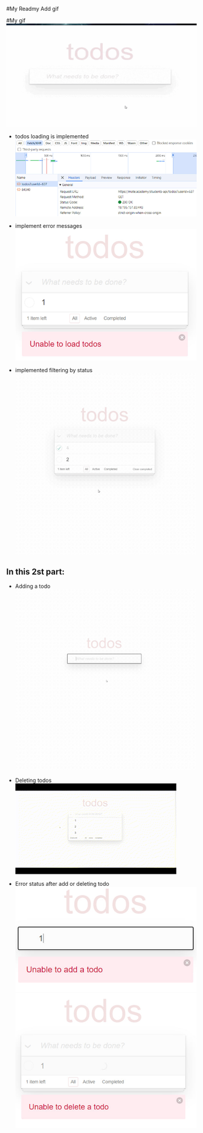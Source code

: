#My Readmy
Add gif

#My gif
![Gif](https://github.com/Galers/Gif-Galers/blob/main/ToDo_App.gif)

- todos loading is implemented<br>
  <img src="https://github.com/Galers/Gif-Galers/blob/main/Load_Todos.jpg">

- implement error messages<br>
  <img src="https://github.com/Galers/Gif-Galers/blob/main/Eror%20load%20todos.jpg">

- implemented filtering by status
  <img src="https://github.com/Galers/Gif-Galers/blob/main/Filter.gif">

## In this 2st part:

- Adding a todo<br>
  <img src="https://github.com/Galers/Gif-Galers/blob/main/Add_todos.gif">

- Deleting todos<br>
  <img src="https://github.com/Galers/Gif-Galers/blob/main/Delete_todos.gif">

- Error status after add or deleting todo<br>
  <img src="https://github.com/Galers/Gif-Galers/blob/main/Error_add.jpg"> <img src="https://github.com/Galers/Gif-Galers/blob/main/Error_delete.jpg">
